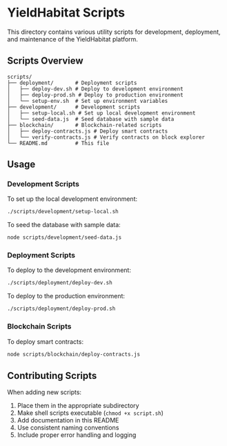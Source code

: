 # YieldHabitat Scripts

This directory contains various utility scripts for development, deployment, and maintenance of the YieldHabitat platform.

## Scripts Overview

```
scripts/
├── deployment/       # Deployment scripts
│   ├── deploy-dev.sh # Deploy to development environment
│   ├── deploy-prod.sh # Deploy to production environment
│   └── setup-env.sh  # Set up environment variables
├── development/      # Development scripts
│   ├── setup-local.sh # Set up local development environment
│   └── seed-data.js  # Seed database with sample data
├── blockchain/       # Blockchain-related scripts
│   ├── deploy-contracts.js # Deploy smart contracts
│   └── verify-contracts.js # Verify contracts on block explorer
└── README.md         # This file
```

## Usage

### Development Scripts

To set up the local development environment:

```bash
./scripts/development/setup-local.sh
```

To seed the database with sample data:

```bash
node scripts/development/seed-data.js
```

### Deployment Scripts

To deploy to the development environment:

```bash
./scripts/deployment/deploy-dev.sh
```

To deploy to the production environment:

```bash
./scripts/deployment/deploy-prod.sh
```

### Blockchain Scripts

To deploy smart contracts:

```bash
node scripts/blockchain/deploy-contracts.js
```

## Contributing Scripts

When adding new scripts:

1. Place them in the appropriate subdirectory
2. Make shell scripts executable (`chmod +x script.sh`)
3. Add documentation in this README
4. Use consistent naming conventions
5. Include proper error handling and logging 